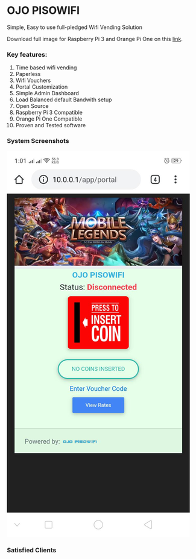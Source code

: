 # OJO PISOWIFI
Simple, Easy to use full-pledged Wifi Vending Solution

Download full image for Raspberry Pi 3 and Orange Pi One on this [link](https://drive.google.com/drive/folders/15UboJqOuVFNEyvm6qzDSouGNQfhIzHfZ?usp=sharing). 

### Key features:
1. Time based wifi vending
2. Paperless
3. Wifi Vouchers
4. Portal Customization
5. Simple Admin Dashboard
5. Load Balanced default Bandwith setup
6. Open Source
7. Raspberry Pi 3 Compatible
8. Orange Pi One Compatible
9. Proven and Tested software

### System Screenshots
![image](/docs/images/1.jpg)

### Satisfied Clients

